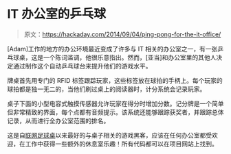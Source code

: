 # IT 办公室的乒乓球

> 原文：<https://hackaday.com/2014/09/04/ping-pong-for-the-it-office/>

[Adam]工作的地方的办公环境最近变成了许多与 IT 相关的办公室之一，有一张乒乓球桌，这是一个陈词滥调，他很乐意指出。然而，[亚当]和办公室里的其他人决定通过制作这个自动乒乓球台来提升他们的游戏水平。

牌桌首先用专门的 RFID 标签跟踪玩家，这些标签放在球拍的手柄上。每个玩家的球拍都是独一无二的，当他们刷过桌上的阅读器时，计分系统会记录玩家。

桌子下面的小型电容式触摸传感器允许玩家在得分时增加分数。记分牌是一个简单但非常精致的界面，每个点都有音频提示。该系统还能够跟踪获奖者，并跟踪总体记录，从而进行全办公室范围的排名。

这是自[联网足球桌](http://hackaday.com/2014/08/26/foosball-now-part-of-the-internet-of-things/)以来最好的与桌子相关的游戏黑客，应该在任何办公室都受欢迎，在工作中获得一些额外的休息室乐趣！所有代码都可以在项目网站上找到。